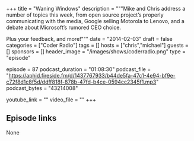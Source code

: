 +++
title = "Waning Windows"
description = """Mike and Chris address a number of topics this week, from open source project’s properly communicating with the media, Google selling Motorola to Lenovo, and a debate about Microsoft’s rumored CEO choice.

Plus your feedback, and more!"""
date = "2014-02-03"
draft = false
categories = ["Coder Radio"]
tags = []
hosts = ["chris","michael"]
guests = []
sponsors = []
header_image = "/images/shows/coderradio.png"
type = "episode"

episode = 87
podcast_duration = "01:08:30"
podcast_file = "https://aphid.fireside.fm/d/1437767933/b44de5fa-47c1-4e94-bf9e-c72f8d1c8f5d/ddff818f-878b-47fd-b4ce-0594cc2345f1.mp3"
podcast_bytes = "43214008"

youtube_link = ""
video_file = ""
+++

## Episode links

None

